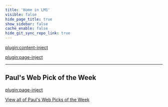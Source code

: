 ```yaml
---
title: 'Home in LMS'
visible: false
hide_page_title: true
show_sidebar: false
cache_enable: false
hide_git_sync_repo_link: true
---
```


[plugin:content-inject](/home/_reminders)

[plugin:page-inject](/home/_preparations)

<hr>

## Paul's Web Pick of the Week
[plugin:page-inject](/all-web-picks-of-the-week/latest)

[View all of Paul's Web Picks of the Week](https://sso.canvaslms.com/courses/1413912/pages/all-web-picks-of-the-week)
